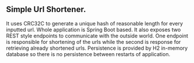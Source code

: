 <!DOCTYPE html>

<html>

<h2>Simple Url Shortener.</h2> 
<div>
It uses CRC32C to generate a unique hash of reasonable length for every inputted url. Whole application is Spring Boot based. It also exposes two REST style endpoints to communicate with the outside world. One endpoint is responsible for shortening of the urls while the second is response for retrieving already shortened urls. Persistence is provided by H2 in-memory database so there is no persistence between restarts of application.
 </div>
</html>


</html>
